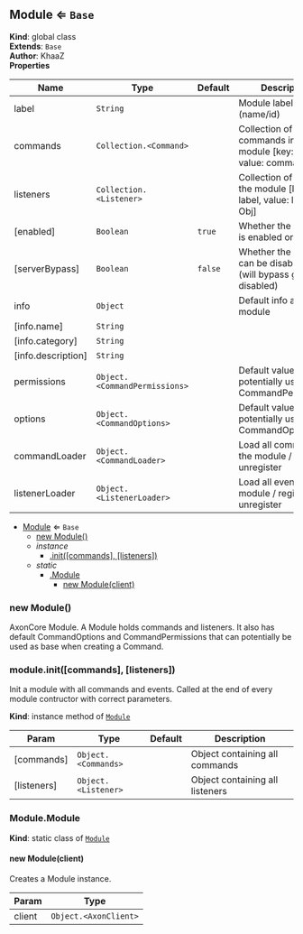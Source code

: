 <a name="Module"></a>

## Module ⇐ <code>Base</code>
**Kind**: global class  
**Extends**: <code>Base</code>  
**Author**: KhaaZ  
**Properties**

| Name | Type | Default | Description |
| --- | --- | --- | --- |
| label | <code>String</code> |  | Module label (name/id) |
| commands | <code>Collection.&lt;Command&gt;</code> |  | Collection of commands in the module [key: label, value: command Obj] |
| listeners | <code>Collection.&lt;Listener&gt;</code> |  | Collection of events in the module [key: label, value: listener Obj] |
| [enabled] | <code>Boolean</code> | <code>true</code> | Whether the module is enabled or not |
| [serverBypass] | <code>Boolean</code> | <code>false</code> | Whether the module can be disabled or not (will bypass guild disabled) |
| info | <code>Object</code> |  | Default info about the module |
| [info.name] | <code>String</code> |  |  |
| [info.category] | <code>String</code> |  |  |
| [info.description] | <code>String</code> |  |  |
| permissions | <code>Object.&lt;CommandPermissions&gt;</code> |  | Default values potentially used for CommandPermissions |
| options | <code>Object.&lt;CommandOptions&gt;</code> |  | Default values potentially used  for CommandOptions |
| commandLoader | <code>Object.&lt;CommandLoader&gt;</code> |  | Load all commands in the module / register / unregister |
| listenerLoader | <code>Object.&lt;ListenerLoader&gt;</code> |  | Load all events in the module / register / unregister |


* [Module](#Module) ⇐ <code>Base</code>
    * [new Module()](#new_Module_new)
    * _instance_
        * [.init([commands], [listeners])](#Module+init)
    * _static_
        * [.Module](#Module.Module)
            * [new Module(client)](#new_Module.Module_new)

<a name="new_Module_new"></a>

### new Module()
AxonCore Module.
A Module holds commands and listeners.
It also has default CommandOptions and CommandPermissions that can potentially be used as base when creating a Command.

<a name="Module+init"></a>

### module.init([commands], [listeners])
Init a module with all commands and events.
Called at the end of every module contructor with correct parameters.

**Kind**: instance method of [<code>Module</code>](#Module)  

| Param | Type | Default | Description |
| --- | --- | --- | --- |
| [commands] | <code>Object.&lt;Commands&gt;</code> | <code></code> | Object containing all commands |
| [listeners] | <code>Object.&lt;Listener&gt;</code> | <code></code> | Object containing all listeners |

<a name="Module.Module"></a>

### Module.Module
**Kind**: static class of [<code>Module</code>](#Module)  
<a name="new_Module.Module_new"></a>

#### new Module(client)
Creates a Module instance.


| Param | Type |
| --- | --- |
| client | <code>Object.&lt;AxonClient&gt;</code> | 

